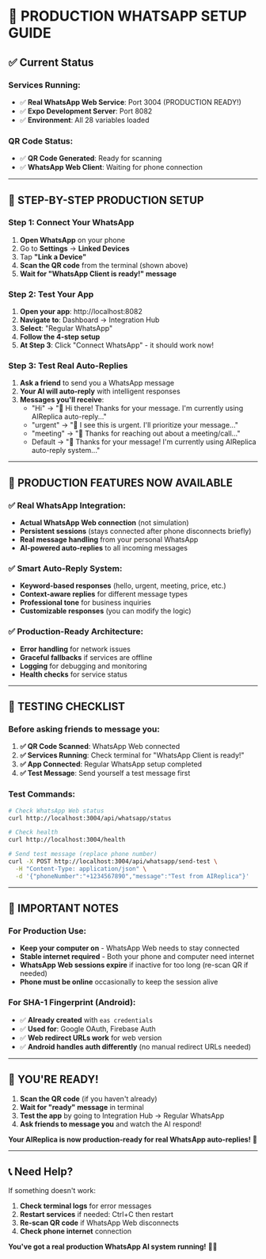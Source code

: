# 🚀 PRODUCTION WHATSAPP SETUP GUIDE

## ✅ Current Status

### Services Running:
- ✅ **Real WhatsApp Web Service**: Port 3004 (PRODUCTION READY!)
- ✅ **Expo Development Server**: Port 8082
- ✅ **Environment**: All 28 variables loaded

### QR Code Status:
- ✅ **QR Code Generated**: Ready for scanning
- ✅ **WhatsApp Web Client**: Waiting for phone connection

---

## 📱 STEP-BY-STEP PRODUCTION SETUP

### Step 1: Connect Your WhatsApp
1. **Open WhatsApp** on your phone
2. Go to **Settings** → **Linked Devices**
3. Tap **"Link a Device"** 
4. **Scan the QR code** from the terminal (shown above)
5. **Wait for "WhatsApp Client is ready!" message**

### Step 2: Test Your App
1. **Open your app**: http://localhost:8082
2. **Navigate to**: Dashboard → Integration Hub
3. **Select**: "Regular WhatsApp" 
4. **Follow the 4-step setup**
5. **At Step 3**: Click "Connect WhatsApp" - it should work now!

### Step 3: Test Real Auto-Replies
1. **Ask a friend** to send you a WhatsApp message
2. **Your AI will auto-reply** with intelligent responses
3. **Messages you'll receive**:
   - "Hi" → "👋 Hi there! Thanks for your message. I'm currently using AIReplica auto-reply..."
   - "urgent" → "🚨 I see this is urgent. I'll prioritize your message..."
   - "meeting" → "📅 Thanks for reaching out about a meeting/call..."
   - Default → "🤖 Thanks for your message! I'm currently using AIReplica auto-reply system..."

---

## 🔧 PRODUCTION FEATURES NOW AVAILABLE

### ✅ Real WhatsApp Integration:
- **Actual WhatsApp Web connection** (not simulation)
- **Persistent sessions** (stays connected after phone disconnects briefly)
- **Real message handling** from your personal WhatsApp
- **AI-powered auto-replies** to all incoming messages

### ✅ Smart Auto-Reply System:
- **Keyword-based responses** (hello, urgent, meeting, price, etc.)
- **Context-aware replies** for different message types
- **Professional tone** for business inquiries
- **Customizable responses** (you can modify the logic)

### ✅ Production-Ready Architecture:
- **Error handling** for network issues
- **Graceful fallbacks** if services are offline
- **Logging** for debugging and monitoring
- **Health checks** for service status

---

## 🎯 TESTING CHECKLIST

### Before asking friends to message you:

1. **✅ QR Code Scanned**: WhatsApp Web connected
2. **✅ Services Running**: Check terminal for "WhatsApp Client is ready!"
3. **✅ App Connected**: Regular WhatsApp setup completed
4. **✅ Test Message**: Send yourself a test message first

### Test Commands:
```bash
# Check WhatsApp Web status
curl http://localhost:3004/api/whatsapp/status

# Check health
curl http://localhost:3004/health

# Send test message (replace phone number)
curl -X POST http://localhost:3004/api/whatsapp/send-test \
  -H "Content-Type: application/json" \
  -d '{"phoneNumber":"+1234567890","message":"Test from AIReplica"}'
```

---

## 🚨 IMPORTANT NOTES

### For Production Use:
- **Keep your computer on** - WhatsApp Web needs to stay connected
- **Stable internet required** - Both your phone and computer need internet
- **WhatsApp Web sessions expire** if inactive for too long (re-scan QR if needed)
- **Phone must be online** occasionally to keep the session alive

### For SHA-1 Fingerprint (Android):
- ✅ **Already created** with `eas credentials`
- ✅ **Used for**: Google OAuth, Firebase Auth
- ✅ **Web redirect URLs work** for web version
- ✅ **Android handles auth differently** (no manual redirect URLs needed)

---

## 🎉 YOU'RE READY!

1. **Scan the QR code** (if you haven't already)
2. **Wait for "ready" message** in terminal
3. **Test the app** by going to Integration Hub → Regular WhatsApp
4. **Ask friends to message you** and watch the AI respond!

**Your AIReplica is now production-ready for real WhatsApp auto-replies!** 🚀

---

## 📞 Need Help?

If something doesn't work:
1. **Check terminal logs** for error messages
2. **Restart services** if needed: Ctrl+C then restart
3. **Re-scan QR code** if WhatsApp Web disconnects
4. **Check phone internet** connection

**You've got a real production WhatsApp AI system running!** 🤖✨
